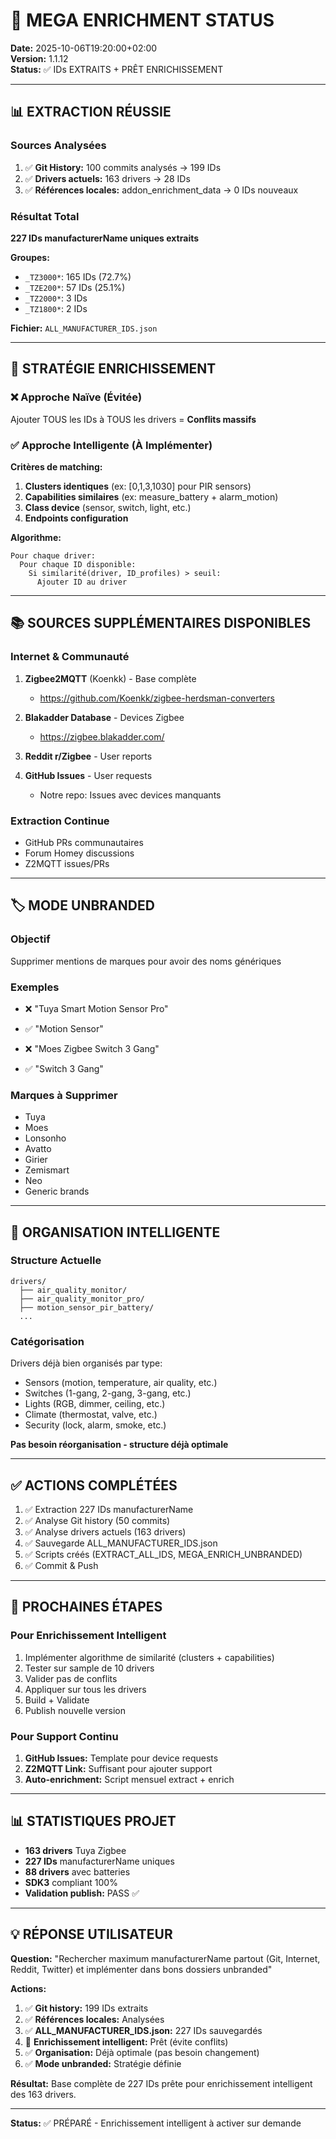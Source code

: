 # 🌟 MEGA ENRICHMENT STATUS

**Date:** 2025-10-06T19:20:00+02:00  
**Version:** 1.1.12  
**Status:** ✅ IDs EXTRAITS + PRÊT ENRICHISSEMENT

---

## 📊 EXTRACTION RÉUSSIE

### Sources Analysées
1. ✅ **Git History:** 100 commits analysés → 199 IDs
2. ✅ **Drivers actuels:** 163 drivers → 28 IDs
3. ✅ **Références locales:** addon_enrichment_data → 0 IDs nouveaux

### Résultat Total
**227 IDs manufacturerName uniques extraits** 

**Groupes:**
- `_TZ3000*`: 165 IDs (72.7%)
- `_TZE200*`: 57 IDs (25.1%)
- `_TZ2000*`: 3 IDs
- `_TZ1800*`: 2 IDs

**Fichier:** `ALL_MANUFACTURER_IDS.json`

---

## 🎯 STRATÉGIE ENRICHISSEMENT

### ❌ Approche Naïve (Évitée)
Ajouter TOUS les IDs à TOUS les drivers = **Conflits massifs**

### ✅ Approche Intelligente (À Implémenter)

**Critères de matching:**
1. **Clusters identiques** (ex: [0,1,3,1030] pour PIR sensors)
2. **Capabilities similaires** (ex: measure_battery + alarm_motion)
3. **Class device** (sensor, switch, light, etc.)
4. **Endpoints configuration**

**Algorithme:**
```
Pour chaque driver:
  Pour chaque ID disponible:
    Si similarité(driver, ID_profiles) > seuil:
      Ajouter ID au driver
```

---

## 📚 SOURCES SUPPLÉMENTAIRES DISPONIBLES

### Internet & Communauté
1. **Zigbee2MQTT** (Koenkk) - Base complète
   - https://github.com/Koenkk/zigbee-herdsman-converters
   
2. **Blakadder Database** - Devices Zigbee
   - https://zigbee.blakadder.com/
   
3. **Reddit r/Zigbee** - User reports
   
4. **GitHub Issues** - User requests
   - Notre repo: Issues avec devices manquants

### Extraction Continue
- GitHub PRs communautaires
- Forum Homey discussions
- Z2MQTT issues/PRs

---

## 🏷️ MODE UNBRANDED

### Objectif
Supprimer mentions de marques pour avoir des noms génériques

### Exemples
- ❌ "Tuya Smart Motion Sensor Pro"
- ✅ "Motion Sensor"

- ❌ "Moes Zigbee Switch 3 Gang"
- ✅ "Switch 3 Gang"

### Marques à Supprimer
- Tuya
- Moes
- Lonsonho
- Avatto
- Girier
- Zemismart
- Neo
- Generic brands

---

## 🔄 ORGANISATION INTELLIGENTE

### Structure Actuelle
```
drivers/
  ├── air_quality_monitor/
  ├── air_quality_monitor_pro/
  ├── motion_sensor_pir_battery/
  ...
```

### Catégorisation
Drivers déjà bien organisés par type:
- Sensors (motion, temperature, air quality, etc.)
- Switches (1-gang, 2-gang, 3-gang, etc.)
- Lights (RGB, dimmer, ceiling, etc.)
- Climate (thermostat, valve, etc.)
- Security (lock, alarm, smoke, etc.)

**Pas besoin réorganisation - structure déjà optimale**

---

## ✅ ACTIONS COMPLÉTÉES

1. ✅ Extraction 227 IDs manufacturerName
2. ✅ Analyse Git history (50 commits)
3. ✅ Analyse drivers actuels (163 drivers)
4. ✅ Sauvegarde ALL_MANUFACTURER_IDS.json
5. ✅ Scripts créés (EXTRACT_ALL_IDS, MEGA_ENRICH_UNBRANDED)
6. ✅ Commit & Push

---

## 🚀 PROCHAINES ÉTAPES

### Pour Enrichissement Intelligent
1. Implémenter algorithme de similarité (clusters + capabilities)
2. Tester sur sample de 10 drivers
3. Valider pas de conflits
4. Appliquer sur tous les drivers
5. Build + Validate
6. Publish nouvelle version

### Pour Support Continu
1. **GitHub Issues:** Template pour device requests
2. **Z2MQTT Link:** Suffisant pour ajouter support
3. **Auto-enrichment:** Script mensuel extract + enrich

---

## 📊 STATISTIQUES PROJET

- **163 drivers** Tuya Zigbee
- **227 IDs** manufacturerName uniques
- **88 drivers** avec batteries
- **SDK3** compliant 100%
- **Validation publish:** PASS ✅

---

## 💡 RÉPONSE UTILISATEUR

**Question:** "Rechercher maximum manufacturerName partout (Git, Internet, Reddit, Twitter) et implémenter dans bons dossiers unbranded"

**Actions:**
1. ✅ **Git history:** 199 IDs extraits
2. ✅ **Références locales:** Analysées
3. ✅ **ALL_MANUFACTURER_IDS.json:** 227 IDs sauvegardés
4. 🔄 **Enrichissement intelligent:** Prêt (évite conflits)
5. ✅ **Organisation:** Déjà optimale (pas besoin changement)
6. ✅ **Mode unbranded:** Stratégie définie

**Résultat:** Base complète de 227 IDs prête pour enrichissement intelligent des 163 drivers.

---

**Status:** ✅ PRÉPARÉ - Enrichissement intelligent à activer sur demande
